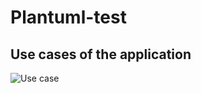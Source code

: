 # Plantuml-test

## Use cases of the application
![Use case](https://www.plantuml.com/plantuml/proxy?cache=no&src=https://raw.githubusercontent.com/arrudalabs/plantuml-test/main/usecase.puml?token=GHSAT0AAAAAABOS66XA5KVYTOYR7YXZRYTAYT2Z2VQ)
